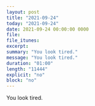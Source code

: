```yaml
---
layout: post
title: "2021-09-24"
today: "2021-09-24"
date: 2021-09-24 00:00:00 0000
file:
file_itunes:
excerpt:
summary: "You look tired."
message: "You look tired."
duration: "01:00"
length: "11444"
explicit: "no"
block: "no"
---
```

You look tired.

